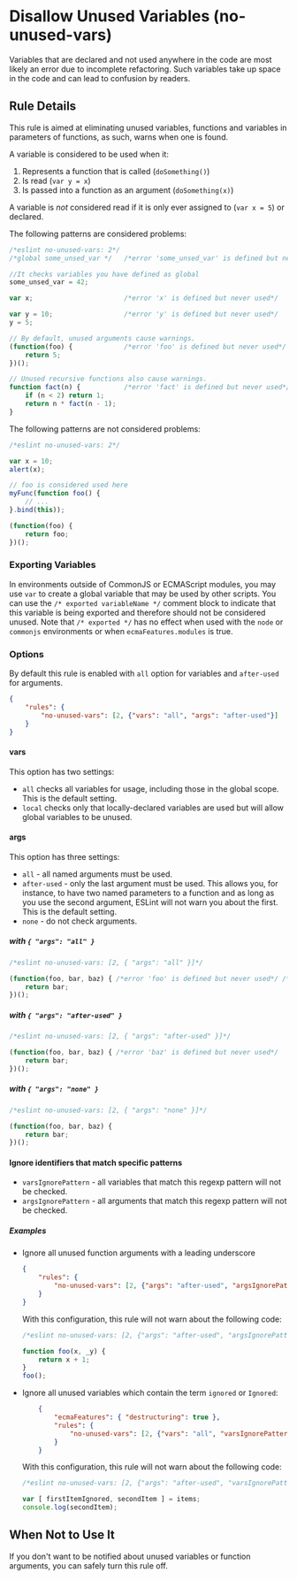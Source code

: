 # Disallow Unused Variables (no-unused-vars)

Variables that are declared and not used anywhere in the code are most likely an error due to incomplete refactoring. Such variables take up space in the code and can lead to confusion by readers.

## Rule Details

This rule is aimed at eliminating unused variables, functions and variables in parameters of functions, as such, warns when one is found.

A variable is considered to be used when it:

1. Represents a function that is called (`doSomething()`)
1. Is read (`var y = x`)
1. Is passed into a function as an argument (`doSomething(x)`)

A variable is *not* considered read if it is only ever assigned to (`var x = 5`) or declared.

The following patterns are considered problems:

```js
/*eslint no-unused-vars: 2*/
/*global some_unsed_var */   /*error 'some_unsed_var' is defined but never used*/

//It checks variables you have defined as global
some_unsed_var = 42;

var x;                       /*error 'x' is defined but never used*/

var y = 10;                  /*error 'y' is defined but never used*/
y = 5;

// By default, unused arguments cause warnings.
(function(foo) {             /*error 'foo' is defined but never used*/
    return 5;
})();

// Unused recursive functions also cause warnings.
function fact(n) {           /*error 'fact' is defined but never used*/
    if (n < 2) return 1;
    return n * fact(n - 1);
}
```

The following patterns are not considered problems:

```js
/*eslint no-unused-vars: 2*/

var x = 10;
alert(x);

// foo is considered used here
myFunc(function foo() {
    // ...
}.bind(this));

(function(foo) {
    return foo;
})();
```

### Exporting Variables

In environments outside of CommonJS or ECMAScript modules, you may use `var` to create a global variable that may be used by other scripts. You can use the `/* exported variableName */` comment block to indicate that this variable is being exported and therefore should not be considered unused. Note that `/* exported */` has no effect when used with the `node` or `commonjs` environments or when `ecmaFeatures.modules` is true.

### Options

By default this rule is enabled with `all` option for variables and `after-used` for arguments.

```json
{
    "rules": {
        "no-unused-vars": [2, {"vars": "all", "args": "after-used"}]
    }
}
```

#### vars

This option has two settings:

* `all` checks all variables for usage, including those in the global scope. This is the default setting.
* `local` checks only that locally-declared variables are used but will allow global variables to be unused.

#### args

This option has three settings:

* `all` - all named arguments must be used.
* `after-used` - only the last argument must be used. This allows you, for instance, to have two named parameters to a function and as long as you use the second argument, ESLint will not warn you about the first. This is the default setting.
* `none` - do not check arguments.

##### with `{ "args": "all" }`

```js
/*eslint no-unused-vars: [2, { "args": "all" }]*/

(function(foo, bar, baz) { /*error 'foo' is defined but never used*/ /*error 'baz' is defined but never used*/
    return bar;
})();
```

##### with `{ "args": "after-used" }`

```js
/*eslint no-unused-vars: [2, { "args": "after-used" }]*/

(function(foo, bar, baz) { /*error 'baz' is defined but never used*/
    return bar;
})();
```

##### with `{ "args": "none" }`

```js
/*eslint no-unused-vars: [2, { "args": "none" }]*/

(function(foo, bar, baz) {
    return bar;
})();
```

#### Ignore identifiers that match specific patterns

* `varsIgnorePattern` - all variables that match this regexp pattern will not be checked.
* `argsIgnorePattern` - all arguments that match this regexp pattern will not be checked.

##### Examples

* Ignore all unused function arguments with a leading underscore

    ```json
    {
        "rules": {
            "no-unused-vars": [2, {"args": "after-used", "argsIgnorePattern": "^_"}]
        }
    }
    ```

    With this configuration, this rule will not warn about the following code:

    ```js
    /*eslint no-unused-vars: [2, {"args": "after-used", "argsIgnorePattern": "^_"}]*/

    function foo(x, _y) {
        return x + 1;
    }
    foo();
    ```

* Ignore all unused variables which contain the term `ignored` or `Ignored`:

    ```json
        {
            "ecmaFeatures": { "destructuring": true },
            "rules": {
                "no-unused-vars": [2, {"vars": "all", "varsIgnorePattern": "[iI]gnored"}]
            }
        }
    ```

    With this configuration, this rule will not warn about the following code:

    ```js
    /*eslint no-unused-vars: [2, {"args": "after-used", "varsIgnorePattern": "[iI]gnored"}]*/

    var [ firstItemIgnored, secondItem ] = items;
    console.log(secondItem);
    ```


## When Not to Use It

If you don't want to be notified about unused variables or function arguments, you can safely turn this rule off.
